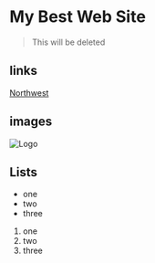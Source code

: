 # My Best Web Site

> This will be deleted

## links

[Northwest](https://www.nwmissouri.edu/)

## images

![Logo](https://upload.wikimedia.org/wikipedia/en/3/32/NW_Missouri_State_seal.png)

## Lists

- one
- two
- three

1. one
1. two
1. three


